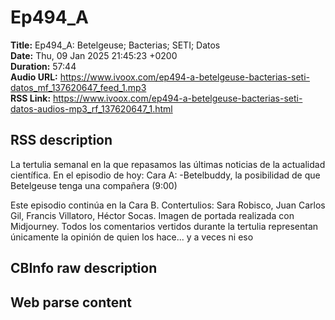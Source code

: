 # Ep494_A  
**Title:** Ep494_A: Betelgeuse; Bacterias; SETI; Datos  
**Date:** Thu, 09 Jan 2025 21:45:23 +0200  
**Duration:** 57:44  
**Audio URL:** https://www.ivoox.com/ep494-a-betelgeuse-bacterias-seti-datos_mf_137620647_feed_1.mp3  
**RSS Link:** https://www.ivoox.com/ep494-a-betelgeuse-bacterias-seti-datos-audios-mp3_rf_137620647_1.html  

## RSS description
La tertulia semanal en la que repasamos las últimas noticias de la actualidad científica. En el episodio de hoy:
Cara A:
-Betelbuddy, la posibilidad de que Betelgeuse tenga una compañera (9:00)

Este episodio continúa en la Cara B.
Contertulios: Sara Robisco, Juan Carlos Gil,  Francis Villatoro, Héctor Socas. Imagen de portada realizada con Midjourney. Todos los comentarios vertidos durante la tertulia representan únicamente la opinión de quien los hace... y a veces ni eso

## CBInfo raw description


## Web parse content

